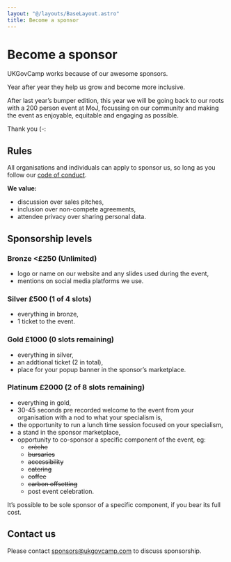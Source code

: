 ```yaml
---
layout: "@/layouts/BaseLayout.astro"
title: Become a sponsor
---
```


# Become a sponsor

UKGovCamp works because of our awesome sponsors.

Year after year they help us grow and become more inclusive.

After last year’s bumper edition, this year we will be going back to our roots
with a 200 person event at MoJ, focussing on our community and making the event
as enjoyable, equitable and engaging as possible.

Thank you (-:

## Rules

All organisations and individuals can apply to sponsor us, so long as you follow
our [code of conduct](/code-of-conduct).

**We value:**

- discussion over sales pitches,
- inclusion over non-compete agreements,
- attendee privacy over sharing personal data.

## Sponsorship levels

### Bronze <£250 (Unlimited)

- logo or name on our website and any slides used during the event,
- mentions on social media platforms we use.

### Silver £500 (1 of 4 slots)

- everything in bronze,
- 1 ticket to the event.

### Gold £1000 (0 slots remaining)

- everything in silver,
- an addtional ticket (2 in total),
- place for your popup banner in the sponsor’s marketplace.

### Platinum £2000 (2 of 8 slots remaining)

- everything in gold,
- 30-45 seconds pre recorded welcome to the event from your organisation with a
  nod to what your specialism is,
- the opportunity to run a lunch time session focused on your specialism,
- a stand in the sponsor marketplace,
- opportunity to co-sponsor a specific component of the event, eg:
  - ~~crèche~~
  - ~~bursaries~~
  - ~~accessibility~~
  - ~~catering~~
  - ~~coffee~~
  - ~~carbon offsetting~~
  - post event celebration.

It’s possible to be sole sponsor of a specific component, if you bear its full
cost.

## Contact us

Please contact sponsors@ukgovcamp.com to discuss sponsorship.
